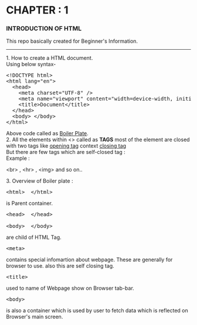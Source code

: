 # CHAPTER : 1
### INTRODUCTION OF HTML
This repo basically created for Beginner's Information.
<hr>
1. How to create a HTML document. <br>
   Using below syntax-
<pre>
&lt!DOCTYPE html&gt
&lthtml lang="en"&gt
  &lthead&gt
    &ltmeta charset="UTF-8" /&gt
    &ltmeta name="viewport" content="width=device-width, initial-scale=1.0" /&gt
    &lttitle>Document&lt/title&gt
  &lt/head&gt
  &ltbody&gt &lt/body&gt
&lt/html&gt
</pre>
Above code called as <u>Boiler Plate</u>.
<br>
2. All the elements within <> called as <b>TAGS</b>
most of the element are closed with two tags like <u>opening tag</u> context <u>closing tag</u> <br>
But there are few tags which are self-closed tag : <br>
Example : <p>&ltbr&gt , &lthr&gt , &ltimg&gt and so on..</p>
3. Overview of Boiler plate :
<pre>
&lthtml&gt  &lt/html&gt  
</pre>
is Parent container.
<pre>
&lthead&gt  &lt/head&gt <br>
&ltbody&gt  &lt/body&gt
</pre>
are child of HTML Tag.
<pre>
&ltmeta&gt
</pre>
contains special infomartion about webpage.
These are generally for browser to use.
also this are self closing tag.
<pre>
&lttitle&gt
</pre>
used to name of Webpage show on Browser tab-bar.
<pre>
&ltbody&gt
</pre>
is also a container which is used by user to fetch data which is reflected on Browser's main screen.